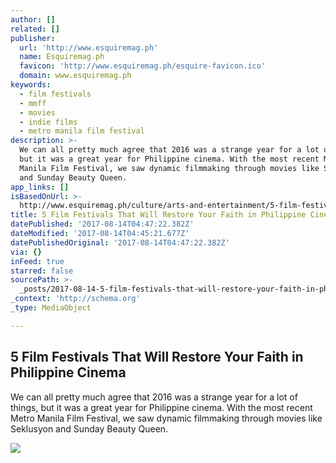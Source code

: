 ```yaml
---
author: []
related: []
publisher:
  url: 'http://www.esquiremag.ph'
  name: Esquiremag.ph
  favicon: 'http://www.esquiremag.ph/esquire-favicon.ico'
  domain: www.esquiremag.ph
keywords:
  - film festivals
  - mmff
  - movies
  - indie films
  - metro manila film festival
description: >-
  We can all pretty much agree that 2016 was a strange year for a lot of things,
  but it was a great year for Philippine cinema. With the most recent Metro
  Manila Film Festival, we saw dynamic filmmaking through movies like Seklusyon
  and Sunday Beauty Queen.
app_links: []
isBasedOnUrl: >-
  http://www.esquiremag.ph/culture/arts-and-entertainment/5-film-festivals-that-will-restore-your-faith-in-philippine-cinema-a1926-20170704-lfrm
title: 5 Film Festivals That Will Restore Your Faith in Philippine Cinema
datePublished: '2017-08-14T04:47:22.382Z'
dateModified: '2017-08-14T04:45:21.677Z'
datePublishedOriginal: '2017-08-14T04:47:22.382Z'
via: {}
inFeed: true
starred: false
sourcePath: >-
  _posts/2017-08-14-5-film-festivals-that-will-restore-your-faith-in-philippine.md
_context: 'http://schema.org'
_type: MediaObject

---
```

<article style=""><h1>5 Film Festivals That Will Restore Your Faith in Philippine Cinema</h1><p>We can all pretty much agree that 2016 was a strange year for a lot of things, but it was a great year for Philippine cinema. With the most recent Metro Manila Film Festival, we saw dynamic filmmaking through movies like Seklusyon and Sunday Beauty Queen.</p><img src="http://images2.esquiremag.ph/2017/07/04/Film-Festivals_COVER_main.jpg" /></article>